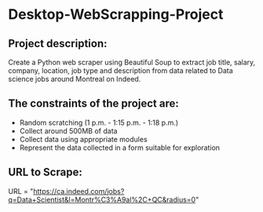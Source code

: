 # Desktop-WebScrapping-Project
## Project description:
Create a Python web scraper using Beautiful Soup to extract job title, salary, company, location, job type and description from data related to Data science jobs around Montreal on Indeed.

## The constraints of the project are:
- Random scratching (1 p.m. - 1:15 p.m. - 1:18 p.m.)
- Collect around 500MB of data
- Collect data using appropriate modules
- Represent the data collected in a form suitable for exploration

## URL to Scrape:
URL = "https://ca.indeed.com/jobs?q=Data+Scientist&l=Montr%C3%A9al%2C+QC&radius=0"
